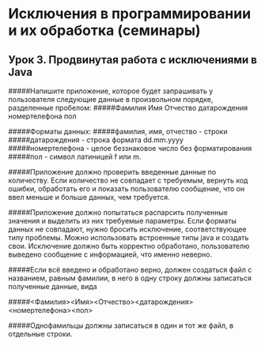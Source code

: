 # Исключения в программировании и их обработка (семинары)

## Урок 3. Продвинутая работа с исключениями в Java

#####Напишите приложение, которое будет запрашивать у пользователя следующие данные в произвольном порядке, разделенные пробелом:
#####Фамилия Имя Отчество датарождения номертелефона пол

#####Форматы данных:
#####фамилия, имя, отчество - строки
#####датарождения - строка формата dd.mm.yyyy
#####номертелефона - целое беззнаковое число без форматирования
#####пол - символ латиницей f или m.

#####Приложение должно проверить введенные данные по количеству. Если количество не совпадает с требуемым, вернуть код ошибки, обработать его и показать пользователю сообщение, что он ввел меньше и больше данных, чем требуется.

#####Приложение должно попытаться распарсить полученные значения и выделить из них требуемые параметры. Если форматы данных не совпадают, нужно бросить исключение, соответствующее типу проблемы. Можно использовать встроенные типы java и создать свои. Исключение должно быть корректно обработано, пользователю выведено сообщение с информацией, что именно неверно.

#####Если всё введено и обработано верно, должен создаться файл с названием, равным фамилии, в него в одну строку должны записаться полученные данные, вида

#####<Фамилия><Имя><Отчество><датарождения> <номертелефона><пол>

#####Однофамильцы должны записаться в один и тот же файл, в отдельные строки.
